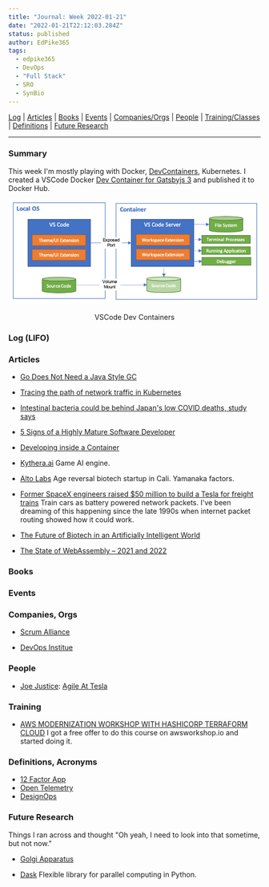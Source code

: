 ```yaml
---
title: "Journal: Week 2022-01-21"
date: "2022-01-21T22:12:03.284Z"
status: published
author: EdPike365
tags:
  - edpike365
  - DevOps
  - "Full Stack"
  - SRO
  - SynBio
---
```


[Log](#log-lifo) | [Articles](#articles) | [Books](#books) | [Events](#events) | [Companies/Orgs](#companies-orgs) | [People](#people) | [Training/Classes](#training) | [Definitions](#definitions-acronyms) | [Future Research](#future-research)

---

### Summary

This week I'm mostly playing with Docker, [DevContainers](https://code.visualstudio.com/docs/remote/containers), Kubernetes. I created a VSCode Docker [Dev Container for Gatsbyjs 3](https://hub.docker.com/repository/docker/edpike365/gatsbyjs-devcontainer) and published it to Docker Hub.

![VSCode Dev Containers](dev-containers.png)

<p align="center">VSCode Dev Containers</p>

### Log (LIFO)

### Articles

- [Go Does Not Need a Java Style GC](https://medium.com/@jessicalexicus/the-pandemic-gaslighting-has-gotten-worse-than-ever-315a4a4d12af?source=email-c999ac52760d-1642761518281-digest.reader--315a4a4d12af----1-58------------------c03083ab_09fc_4941_bd6a_7147087503c7-16-16b93b49_14a9_4d51_98f9_12f12b6ebfb7)

- [Tracing the path of network traffic in Kubernetes](https://learnk8s.io/kubernetes-network-packets)

- [Intestinal bacteria could be behind Japan's low COVID deaths, study says](https://www.japantimes.co.jp/news/2022/01/14/national/intestinal-bacteria-covid19-mortality-rates/)

- [5 Signs of a Highly Mature Software Developer](https://levelup.gitconnected.com/5-signs-of-a-highly-mature-software-developer-a23285e5cf1b)

- [Developing inside a Container](https://code.visualstudio.com/docs/remote/containers)

- [Kythera.ai](https://www.kythera.ai/) Game AI engine.

- [Alto Labs](https://www.technologyreview.com/2021/09/04/1034364/altos-labs-silicon-valleys-jeff-bezos-milner-bet-living-forever/) Age reversal biotech startup in Cali. Yamanaka factors.

- [Former SpaceX engineers raised $50 million to build a Tesla for freight trains](https://www.fastcompany.com/90713785/former-spacex-engineers-raised-50-million-to-build-a-tesla-for-freight-trains?cid=eem524:524:s00:01/19/2022_fc&utm_source=newsletter&utm_medium=Compass&utm_campaign=eem524:524:s00:01/19/2022_fc) Train cars as battery powered network packets. I've been dreaming of this happening since the late 1990s when internet packet routing showed how it could work.

- [The Future of Biotech in an Artificially Intelligent World](https://www.genengnews.com/artificial-intelligence/the-future-of-biotech-in-an-artificially-intelligent-world/?MailingID=%DEPLOYMENTID%&utm_medium=newsletter&utm_source=GEN+Daily+News+Highlights&utm_content=01&utm_campaign=GEN+Daily+News+Highlights_20220121&oly_enc_id=8775B4188445A5C)

- [The State of WebAssembly – 2021 and 2022](https://platform.uno/blog/the-state-of-webassembly-2021-and-2022/)

### Books

### Events

### Companies, Orgs

- [Scrum Alliance](https://www.scrumalliance.org/)

- [DevOps Institue](https://www.devopsinstitute.com/)

### People

- [Joe Justice](https://www.scrumalliance.org/community/profile/jjustice): [Agile At Tesla](https://www.theagilewire.com/post/agile-at-tesla-with-joe-justice)

### Training

- [AWS MODERNIZATION WORKSHOP WITH HASHICORP TERRAFORM CLOUD](https://hashicorp-terraform.awsworkshop.io/) I got a free offer to do this course on awsworkshop.io and started doing it.

### Definitions, Acronyms

- [12 Factor App](https://12factor.net/)
- [Open Telemetry](https://opentelemetry.io/)
- [DesignOps](https://www.outsystems.com/blog/posts/designops-what-is-why-you-need-it/)

### Future Research

Things I ran across and thought "Oh yeah, I need to look into that sometime, but not now."

- [Golgi Apparatus](https://en.wikipedia.org/wiki/Golgi_apparatus)

- [Dask](https://docs.dask.org/en/stable/) Flexible library for parallel computing in Python.
